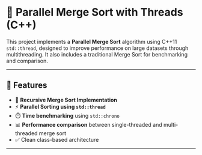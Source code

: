 # 🧵 Parallel Merge Sort with Threads (C++)

This project implements a **Parallel Merge Sort** algorithm using C++11 `std::thread`, designed to improve performance on large datasets through multithreading. It also includes a traditional Merge Sort for benchmarking and comparison.

---

## 🚀 Features

- 🧠 **Recursive Merge Sort Implementation**
- ⚡ **Parallel Sorting using `std::thread`**
- ⏱️ **Time benchmarking** using `std::chrono`
- 📊 **Performance comparison** between single-threaded and multi-threaded merge sort
- ✅ Clean class-based architecture

---


